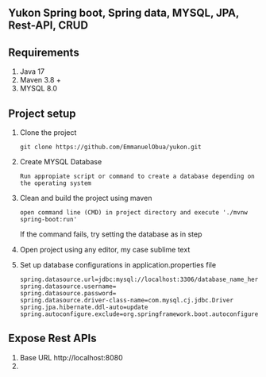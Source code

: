 ## Yukon Spring boot, Spring data, MYSQL, JPA, Rest-API, CRUD

## Requirements

01) Java 17
02) Maven 3.8 +
03) MYSQL 8.0 

## Project setup

01) Clone the project

		git clone https://github.com/EmmanuelObua/yukon.git

02) Create MYSQL Database

		Run appropiate script or command to create a database depending on the operating system

03) Clean and build the project using maven

		open command line (CMD) in project directory and execute './mvnw spring-boot:run'
    
    If the command fails, try setting the database as in step
		
04) Open project using any editor, my case sublime text

05) Set up database configurations in application.properties file
		
	    spring.datasource.url=jdbc:mysql://localhost:3306/database_name_here
        spring.datasource.username=
        spring.datasource.password=
        spring.datasource.driver-class-name=com.mysql.cj.jdbc.Driver
        spring.jpa.hibernate.ddl-auto=update
        spring.autoconfigure.exclude=org.springframework.boot.autoconfigure.security.servlet.SecurityAutoConfiguration
		
## Expose Rest APIs

01) Base URL http://localhost:8080
02) 
